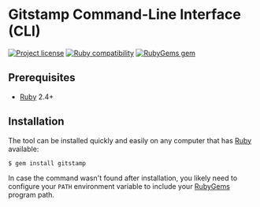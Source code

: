 # Gitstamp Command-Line Interface (CLI)

[![Project license](https://img.shields.io/badge/license-Public%20Domain-blue.svg)](https://unlicense.org)
[![Ruby compatibility](https://img.shields.io/badge/ruby-2.4%2B-blue)](https://rubygems.org/gems/gitstamp)
[![RubyGems gem](https://img.shields.io/gem/v/gitstamp.svg)](https://rubygems.org/gems/gitstamp)

## Prerequisites

- [Ruby](https://www.ruby-lang.org/en/) 2.4+

## Installation

The tool can be installed quickly and easily on any computer that has [Ruby]
available:

```bash
$ gem install gitstamp
```

In case the command wasn't found after installation, you likely need to
configure your `PATH` environment variable to include your [RubyGems] program
path.

[Ruby]:      https://www.ruby-lang.org/en/
[RubyGems]:  https://guides.rubygems.org/faqs/
[Unlicense]: https://unlicense.org
